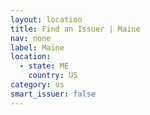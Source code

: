 ```yaml
---
layout: location
title: Find an Issuer | Maine
nav: none
label: Maine
location:
  - state: ME
    country: US
category: us
smart_issuer: false
---
```

